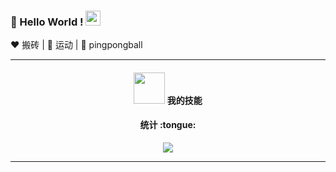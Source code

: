 
### 👋 Hello World !  <img src="https://github.com/TheDudeThatCode/TheDudeThatCode/blob/master/Assets/Earth.gif" width="24px">
  
:heart: 搬砖 | :black_heart: 运动 | :blue_heart: pingpongball

----

<h4 align="center"><img src="https://media.giphy.com/media/VgCDAzcKvsR6OM0uWg/giphy.gif" width="50"> 我的技能 </h4>

<!-- <p align="center"><img src="https://github-readme-stats.vercel.app/api/top-langs/?username=Passion-Logan&langs_count=10&theme=tokyonight&layout=compact" /></p> -->

<h4 align="center"> 统计 :tongue: </h4>

<p align="center"><img src="https://github-readme-stats.vercel.app/api?username=Passion-Logan&show_icons=true&theme=synthwave" /></p>



-------


<!--
[![Top Langs](https://github-readme-stats.vercel.app/api/top-langs/?username=Passion-Logan)](https://github.com/anuraghazra/github-readme-stats)
### Hi there 👋
**Passion-Logan/Passion-Logan** is a ✨ _special_ ✨ repository because its `README.md` (this file) appears on your GitHub profile.

![Prify Philip's GitHub Stats](https://github-readme-stats.vercel.app/api?username=Passion-Logan&hide=["stars"]&show_icons=true)

Here are some ideas to get you started:

- 🔭 I’m currently working on ...
- 🌱 I’m currently learning ...
- 👯 I’m looking to collaborate on ...
- 🤔 I’m looking for help with ...
- 💬 Ask me about ...
- 📫 How to reach me: ...
- 😄 Pronouns: ...
- ⚡ Fun fact: ...
-->
